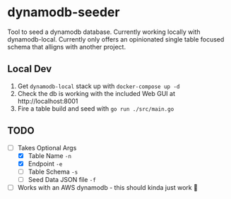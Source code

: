 # dynamodb-seeder
Tool to seed a dynamodb database. Currently working locally with dynamodb-local. Currently only offers an opinionated single table focused schema that alligns with another project. 

## Local Dev
1. Get `dynamodb-local` stack up with `docker-compose up -d`
2. Check the db is working with the included Web GUI at http://localhost:8001
3. Fire a table build and seed with `go run ./src/main.go`

## TODO
- [ ] Takes Optional Args
    - [x] Table Name `-n`
    - [x] Endpoint `-e`
    - [ ] Table Schema `-s`
    - [ ] Seed Data JSON file `-f`
- [ ] Works with an AWS dynamodb - this should kinda just work :shrug: